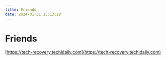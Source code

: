 ```yaml
---
title: Friends
date: 2024-01-31 15:13:18
---
```


# Friends

[https://tech-recovery.techidaily.com](https://tech-recovery.techidaily.com)